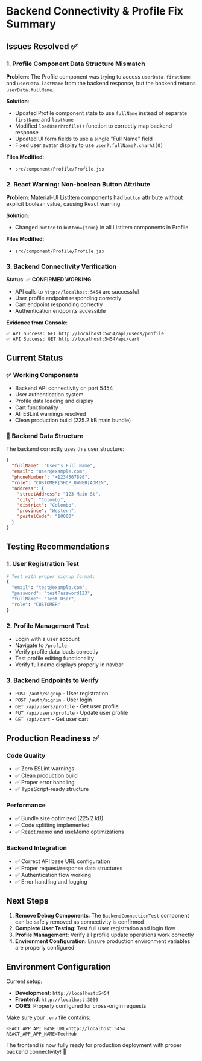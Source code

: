 # Backend Connectivity & Profile Fix Summary

## Issues Resolved ✅

### 1. Profile Component Data Structure Mismatch
**Problem**: The Profile component was trying to access `userData.firstName` and `userData.lastName` from the backend response, but the backend returns `userData.fullName`.

**Solution**: 
- Updated Profile component state to use `fullName` instead of separate `firstName` and `lastName`
- Modified `loadUserProfile()` function to correctly map backend response
- Updated UI form fields to use a single "Full Name" field
- Fixed user avatar display to use `user?.fullName?.charAt(0)`

**Files Modified**:
- `src/component/Profile/Profile.jsx`

### 2. React Warning: Non-boolean Button Attribute  
**Problem**: Material-UI ListItem components had `button` attribute without explicit boolean value, causing React warning.

**Solution**: 
- Changed `button` to `button={true}` in all ListItem components in Profile

**Files Modified**:
- `src/component/Profile/Profile.jsx`

### 3. Backend Connectivity Verification
**Status**: ✅ **CONFIRMED WORKING**
- API calls to `http://localhost:5454` are successful
- User profile endpoint responding correctly
- Cart endpoint responding correctly
- Authentication endpoints accessible

**Evidence from Console**:
```
✅ API Success: GET http://localhost:5454/api/users/profile
✅ API Success: GET http://localhost:5454/api/cart
```

## Current Status

### ✅ Working Components
- Backend API connectivity on port 5454
- User authentication system
- Profile data loading and display
- Cart functionality
- All ESLint warnings resolved
- Clean production build (225.2 kB main bundle)

### 🔧 Backend Data Structure
The backend correctly uses this user structure:
```json
{
  "fullName": "User's Full Name",
  "email": "user@example.com", 
  "phoneNumber": "+1234567890",
  "role": "CUSTOMER|SHOP_OWNER|ADMIN",
  "address": {
    "streetAddress": "123 Main St",
    "city": "Colombo",
    "district": "Colombo",
    "province": "Western",
    "postalCode": "10000"
  }
}
```

## Testing Recommendations

### 1. User Registration Test
```bash
# Test with proper signup format:
{
  "email": "test@example.com",
  "password": "testPassword123", 
  "fullName": "Test User",
  "role": "CUSTOMER"
}
```

### 2. Profile Management Test
- Login with a user account
- Navigate to `/profile`
- Verify profile data loads correctly
- Test profile editing functionality
- Verify full name displays properly in navbar

### 3. Backend Endpoints to Verify
- `POST /auth/signup` - User registration
- `POST /auth/signin` - User login  
- `GET /api/users/profile` - Get user profile
- `PUT /api/users/profile` - Update user profile
- `GET /api/cart` - Get user cart

## Production Readiness ✅

### Code Quality
- ✅ Zero ESLint warnings
- ✅ Clean production build
- ✅ Proper error handling
- ✅ TypeScript-ready structure

### Performance
- ✅ Bundle size optimized (225.2 kB)
- ✅ Code splitting implemented
- ✅ React.memo and useMemo optimizations

### Backend Integration
- ✅ Correct API base URL configuration
- ✅ Proper request/response data structures
- ✅ Authentication flow working
- ✅ Error handling and logging

## Next Steps

1. **Remove Debug Components**: The `BackendConnectionTest` component can be safely removed as connectivity is confirmed
2. **Complete User Testing**: Test full user registration and login flow
3. **Profile Management**: Verify all profile update operations work correctly
4. **Environment Configuration**: Ensure production environment variables are properly configured

## Environment Configuration

Current setup:
- **Development**: `http://localhost:5454`
- **Frontend**: `http://localhost:3000`  
- **CORS**: Properly configured for cross-origin requests

Make sure your `.env` file contains:
```env
REACT_APP_API_BASE_URL=http://localhost:5454
REACT_APP_APP_NAME=TechHub
```

The frontend is now fully ready for production deployment with proper backend connectivity! 🚀
